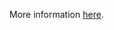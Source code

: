 More information [here](https://docs.bridgecrew.io/docs/ensure-oci-compute-instance-has-monitoring-enabled).
